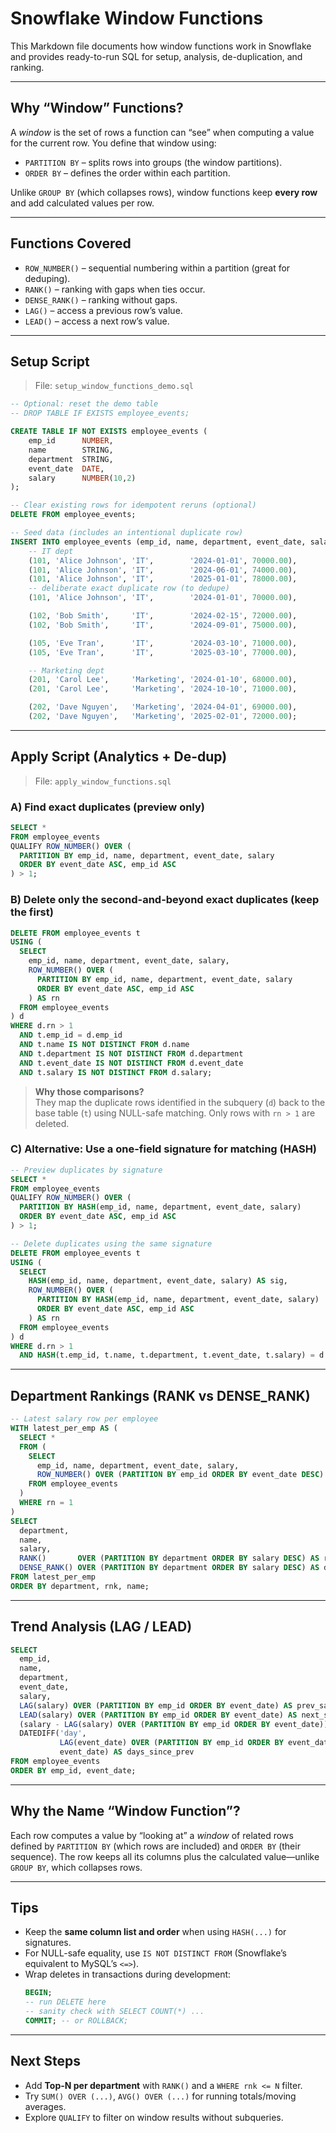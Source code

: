 # Snowflake Window Functions

This Markdown file documents how window functions work in Snowflake and provides ready-to-run SQL for setup, analysis, de-duplication, and ranking.

---

## Why “Window” Functions?

A *window* is the set of rows a function can “see” when computing a value for the current row. You define that window using:

- `PARTITION BY` – splits rows into groups (the window partitions).
- `ORDER BY` – defines the order within each partition.

Unlike `GROUP BY` (which collapses rows), window functions keep **every row** and add calculated values per row.

---

## Functions Covered

- `ROW_NUMBER()` – sequential numbering within a partition (great for deduping).
- `RANK()` – ranking with gaps when ties occur.
- `DENSE_RANK()` – ranking without gaps.
- `LAG()` – access a previous row’s value.
- `LEAD()` – access a next row’s value.

---

## Setup Script

> File: `setup_window_functions_demo.sql`

```sql
-- Optional: reset the demo table
-- DROP TABLE IF EXISTS employee_events;

CREATE TABLE IF NOT EXISTS employee_events (
    emp_id      NUMBER,
    name        STRING,
    department  STRING,
    event_date  DATE,
    salary      NUMBER(10,2)
);

-- Clear existing rows for idempotent reruns (optional)
DELETE FROM employee_events;

-- Seed data (includes an intentional duplicate row)
INSERT INTO employee_events (emp_id, name, department, event_date, salary) VALUES
    -- IT dept
    (101, 'Alice Johnson', 'IT',        '2024-01-01', 70000.00),
    (101, 'Alice Johnson', 'IT',        '2024-06-01', 74000.00),
    (101, 'Alice Johnson', 'IT',        '2025-01-01', 78000.00),
    -- deliberate exact duplicate row (to dedupe)
    (101, 'Alice Johnson', 'IT',        '2024-01-01', 70000.00),

    (102, 'Bob Smith',     'IT',        '2024-02-15', 72000.00),
    (102, 'Bob Smith',     'IT',        '2024-09-01', 75000.00),

    (105, 'Eve Tran',      'IT',        '2024-03-10', 71000.00),
    (105, 'Eve Tran',      'IT',        '2025-03-10', 77000.00),

    -- Marketing dept
    (201, 'Carol Lee',     'Marketing', '2024-01-10', 68000.00),
    (201, 'Carol Lee',     'Marketing', '2024-10-10', 71000.00),

    (202, 'Dave Nguyen',   'Marketing', '2024-04-01', 69000.00),
    (202, 'Dave Nguyen',   'Marketing', '2025-02-01', 72000.00);
```
---

## Apply Script (Analytics + De-dup)

> File: `apply_window_functions.sql`

### A) Find exact duplicates (preview only)

```sql
SELECT *
FROM employee_events
QUALIFY ROW_NUMBER() OVER (
  PARTITION BY emp_id, name, department, event_date, salary
  ORDER BY event_date ASC, emp_id ASC
) > 1;
```

### B) Delete only the second-and-beyond exact duplicates (keep the first)

```sql
DELETE FROM employee_events t
USING (
  SELECT
    emp_id, name, department, event_date, salary,
    ROW_NUMBER() OVER (
      PARTITION BY emp_id, name, department, event_date, salary
      ORDER BY event_date ASC, emp_id ASC
    ) AS rn
  FROM employee_events
) d
WHERE d.rn > 1
  AND t.emp_id = d.emp_id
  AND t.name IS NOT DISTINCT FROM d.name
  AND t.department IS NOT DISTINCT FROM d.department
  AND t.event_date IS NOT DISTINCT FROM d.event_date
  AND t.salary IS NOT DISTINCT FROM d.salary;
```

> **Why those comparisons?**  
> They map the duplicate rows identified in the subquery (`d`) back to the base table (`t`) using NULL-safe matching. Only rows with `rn > 1` are deleted.

### C) Alternative: Use a one-field signature for matching (HASH)

```sql
-- Preview duplicates by signature
SELECT *
FROM employee_events
QUALIFY ROW_NUMBER() OVER (
  PARTITION BY HASH(emp_id, name, department, event_date, salary)
  ORDER BY event_date ASC, emp_id ASC
) > 1;

-- Delete duplicates using the same signature
DELETE FROM employee_events t
USING (
  SELECT
    HASH(emp_id, name, department, event_date, salary) AS sig,
    ROW_NUMBER() OVER (
      PARTITION BY HASH(emp_id, name, department, event_date, salary)
      ORDER BY event_date ASC, emp_id ASC
    ) AS rn
  FROM employee_events
) d
WHERE d.rn > 1
  AND HASH(t.emp_id, t.name, t.department, t.event_date, t.salary) = d.sig;
```

---

## Department Rankings (RANK vs DENSE_RANK)

```sql
-- Latest salary row per employee
WITH latest_per_emp AS (
  SELECT *
  FROM (
    SELECT
      emp_id, name, department, event_date, salary,
      ROW_NUMBER() OVER (PARTITION BY emp_id ORDER BY event_date DESC) AS rn
    FROM employee_events
  )
  WHERE rn = 1
)
SELECT
  department,
  name,
  salary,
  RANK()       OVER (PARTITION BY department ORDER BY salary DESC) AS rnk,
  DENSE_RANK() OVER (PARTITION BY department ORDER BY salary DESC) AS drnk
FROM latest_per_emp
ORDER BY department, rnk, name;
```

---

## Trend Analysis (LAG / LEAD)

```sql
SELECT
  emp_id,
  name,
  department,
  event_date,
  salary,
  LAG(salary) OVER (PARTITION BY emp_id ORDER BY event_date) AS prev_salary,
  LEAD(salary) OVER (PARTITION BY emp_id ORDER BY event_date) AS next_salary,
  (salary - LAG(salary) OVER (PARTITION BY emp_id ORDER BY event_date)) AS delta_from_prev,
  DATEDIFF('day',
           LAG(event_date) OVER (PARTITION BY emp_id ORDER BY event_date),
           event_date) AS days_since_prev
FROM employee_events
ORDER BY emp_id, event_date;
```

---

## Why the Name “Window Function”?

Each row computes a value by “looking at” a *window* of related rows defined by `PARTITION BY` (which rows are included) and `ORDER BY` (their sequence). The row keeps all its columns plus the calculated value—unlike `GROUP BY`, which collapses rows.

---

## Tips

- Keep the **same column list and order** when using `HASH(...)` for signatures.
- For NULL-safe equality, use `IS NOT DISTINCT FROM` (Snowflake’s equivalent to MySQL’s `<=>`).
- Wrap deletes in transactions during development:
  ```sql
  BEGIN;
  -- run DELETE here
  -- sanity check with SELECT COUNT(*) ...
  COMMIT; -- or ROLLBACK;
  ```

---

## Next Steps

- Add **Top-N per department** with `RANK()` and a `WHERE rnk <= N` filter.
- Try `SUM() OVER (...)`, `AVG() OVER (...)` for running totals/moving averages.
- Explore `QUALIFY` to filter on window results without subqueries.
